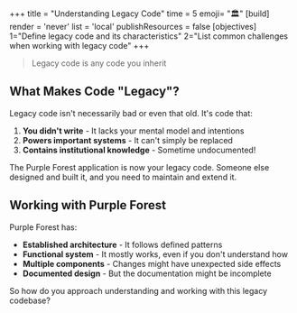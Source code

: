 +++
title = "Understanding Legacy Code"
time = 5
emoji= "🏛️"
[build]
  render = 'never'
  list = 'local'
  publishResources = false
[objectives]
    1="Define legacy code and its characteristics"
    2="List common challenges when working with legacy code"
+++

> Legacy code is any code you inherit

## What Makes Code "Legacy"?

Legacy code isn't necessarily bad or even that old. It's code that:

1. **You didn't write** - It lacks your mental model and intentions
1. **Powers important systems** - It can't simply be replaced
1. **Contains institutional knowledge** - Sometime undocumented!

The Purple Forest application is now your legacy code. Someone else designed and built it, and you need to maintain and extend it.

## Working with Purple Forest

Purple Forest has:

- **Established architecture** - It follows defined patterns
- **Functional system** - It mostly works, even if you don't understand how
- **Multiple components** - Changes might have unexpected side effects
- **Documented design** - But the documentation might be incomplete

So how do you approach understanding and working with this legacy codebase?
